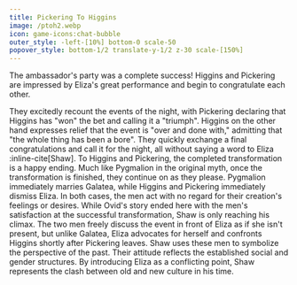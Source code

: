 ```yaml
---
title: Pickering To Higgins
image: /ptoh2.webp
icon: game-icons:chat-bubble
outer_style: -left-[10%] bottom-0 scale-50
popover_style: bottom-1/2 translate-y-1/2 z-30 scale-[150%]
---
```

The ambassador's party was a complete success! Higgins and Pickering are impressed by Eliza's great performance and begin to congratulate each other. 
<!--more-->
They excitedly recount the events of the night, with Pickering declaring that Higgins has "won" the bet and calling it a "triumph". Higgins on the other hand expresses relief that the event is "over and done with," admitting that "the whole thing has been a bore". They quickly exchange a final congratulations and call it for the night, all without saying a word to Eliza :inline-cite[Shaw]. To Higgins and Pickering, the completed transformation is a happy ending. Much like Pygmalion in the original myth, once the transformation is finished, they continue on as they please. Pygmalion immediately marries Galatea, while Higgins and Pickering immediately dismiss Eliza. In both cases, the men act with no regard for their creation's feelings or desires. While Ovid's story ended here with the men's satisfaction at the successful transformation, Shaw is only reaching his climax. The two men freely discuss the event in front of Eliza as if she isn't present, but unlike Galatea, Eliza advocates for herself and confronts Higgins shortly after Pickering leaves. Shaw uses these men to symbolize the perspective of the past. Their attitude reflects the established social and gender structures. By introducing Eliza as a conflicting point, Shaw represents the clash between old and new culture in his time.

